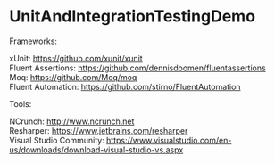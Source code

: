 # UnitAndIntegrationTestingDemo
Frameworks:

xUnit: https://github.com/xunit/xunit <br/>
Fluent Assertions: https://github.com/dennisdoomen/fluentassertions <br/>
Moq: https://github.com/Moq/moq <br/>
Fluent Automation: https://github.com/stirno/FluentAutomation <br/>

Tools:

NCrunch: http://www.ncrunch.net <br/>
Resharper: https://www.jetbrains.com/resharper <br/>
Visual Studio Community: https://www.visualstudio.com/en-us/downloads/download-visual-studio-vs.aspx
